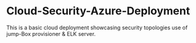 # Cloud-Security-Azure-Deployment
This is a basic cloud deployment showcasing security topologies use of jump-Box provisioner &amp; ELK server.
